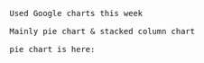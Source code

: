 
<pre> </pre>

<pre>
Used Google charts this week

Mainly pie chart & stacked column chart

pie chart is here:
</pre>

